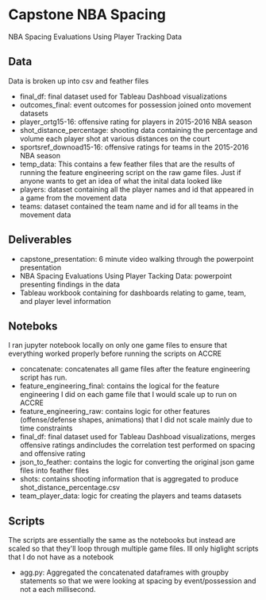 # Capstone NBA Spacing
NBA Spacing Evaluations Using Player Tracking Data

## Data
Data is broken up into csv and feather files
- final_df: final dataset used for Tableau Dashboad visualizations
- outcomes_final: event outcomes for possession joined onto movement datasets
- player_ortg15-16: offensive rating for players in 2015-2016 NBA season
- shot_distance_percentage: shooting data containing the percentage and volume each player shot at various distances on the court
- sportsref_downoad15-16: offensive ratings for teams in the 2015-2016 NBA season
- temp_data: This contains a few feather files that are the results of running the feature engineering script on the raw game files. Just if anyone wants to get an idea of what the inital data looked like
- players: dataset containing all the player names and id that appeared in a game from the movement data 
- teams: dataset contained the team name and id for all teams in the movement data

## Deliverables
- capstone_presentation: 6 minute video walking through the powerpoint presentation
- NBA Spacing Evaluations Using Player Tacking Data: powerpoint presenting findings in the data
- Tableau workbook containing for dashboards relating to game, team, and player level information

## Noteboks
I ran jupyter notebook locally on only one game files to ensure that everything worked properly before running the scripts on ACCRE
- concatenate: concatenates all game files after the feature engineering script has run.
- feature_engineering_final: contains the logical for the feature engineering I did on each game file that I would scale up to run on ACCRE
- feature_engineering_raw: contains logic for other features (offense/defense shapes, animations) that I did not scale mainly due to time constraints
- final_df: final dataset used for Tableau Dashboad visualizations, merges offensive ratings andincludes the correlation test performed on spacing and offensive rating
- json_to_feather: contains the logic for converting the original json game files into feather files
- shots: contains shooting information that is aggregated to produce shot_distance_percentage.csv
- team_player_data: logic for creating the players and teams datasets

## Scripts
The scripts are essentially the same as the notebooks but instead are scaled so that they'll loop through multiple game files. Ill only higlight scripts that I do not have as a notebook
- agg.py: Aggregated the concatenated dataframes with groupby statements so that we were looking at spacing by event/possession and not a each millisecond. 
